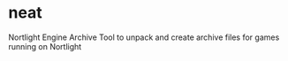 # neat
Nortlight Engine Archive Tool to unpack and create archive files for games running on Nortlight
